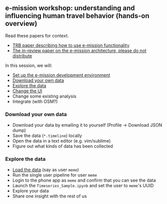 ## e-mission workshop: understanding and influencing human travel behavior (hands-on overview) ##

Read these papers for context.
- [TRB paper describing how to use e-mission functionality](https://people.eecs.berkeley.edu/~shankari/emission_trb_2017_paper.pdf)
- [The in-review paper on the e-mission architecture, please do not distribute](https://people.eecs.berkeley.edu/~shankari/em-arch.pdf)

In this session, we will:
- [Set up the e-mission development environment](small_ui_changes/quickstart.md)
- [Download your own data](#download-your-own-data)
- [Explore the data](#explore-the-data)
- [Change the UI](./small_ui_changes/)
- Change some existing analysis
- Integrate (with OSM?)

### Download your own data ###
- Download your data by emailing it to yourself (Profile -> Download JSON dump)
- Save the data (`*.timeline`) locally
- Open the data in a text editor (e.g. vim/sublime)
- Figure out what kinds of data has been collected

### Explore the data ###
- [Load the data](https://github.com/e-mission/e-mission-server#loading-test-data) (say as user `meme`)
- Run the single user pipeline for user `meme`
- Login to the phone app as `meme` and confirm that you can see the data
- Launch the `Timeseries_Sample.ipynb` and set the user to `meme`'s UUID
- Explore your data
- Share one insight with the rest of us

